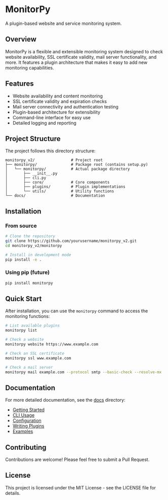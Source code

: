 # MonitorPy

A plugin-based website and service monitoring system.

## Overview

MonitorPy is a flexible and extensible monitoring system designed to check website availability, SSL certificate validity, mail server functionality, and more. It features a plugin architecture that makes it easy to add new monitoring capabilities.

## Features

- Website availability and content monitoring
- SSL certificate validity and expiration checks
- Mail server connectivity and authentication testing
- Plugin-based architecture for extensibility
- Command-line interface for easy use
- Detailed logging and reporting

## Project Structure

The project follows this directory structure:

```
monitorpy_v2/                # Project root
├── monitorpy/               # Package root (contains setup.py)
│   └── monitorpy/           # Actual package directory
│       ├── __init__.py
│       ├── cli.py
│       ├── core/            # Core components
│       ├── plugins/         # Plugin implementations
│       └── utils/           # Utility functions
└── docs/                    # Documentation
```

## Installation

### From source

```bash
# Clone the repository
git clone https://github.com/yourusername/monitorpy_v2.git
cd monitorpy_v2/monitorpy

# Install in development mode
pip install -e .
```

### Using pip (future)

```bash
pip install monitorpy
```

## Quick Start

After installation, you can use the `monitorpy` command to access the monitoring functions:

```bash
# List available plugins
monitorpy list

# Check a website
monitorpy website https://www.example.com

# Check an SSL certificate
monitorpy ssl www.example.com

# Check a mail server
monitorpy mail example.com --protocol smtp --basic-check --resolve-mx
```

## Documentation

For more detailed documentation, see the [docs](../docs/) directory:

- [Getting Started](../docs/getting_started.md)
- [CLI Usage](../docs/cli_usage.md)
- [Configuration](../docs/configuration.md)
- [Writing Plugins](../docs/writing_plugins.md)
- [Examples](../docs/examples.md)

## Contributing

Contributions are welcome! Please feel free to submit a Pull Request.

## License

This project is licensed under the MIT License - see the LICENSE file for details.
